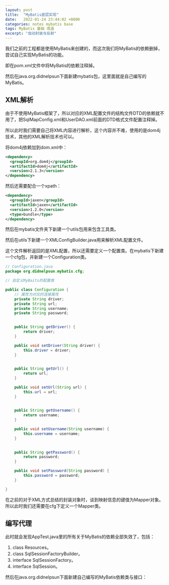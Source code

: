 ```yaml
---
layout: post
title:  "MyBatis底层实现"
date:   2022-01-24 23:44:02 +0800
categories: notes mybatis base
tags: MyBatis 基础 改造
excerpt: "自动封装与反射"
---
```


我们之前的工程都是使用MyBatis来创建的，而这次我们将MyBatis的依赖删掉，尝试自己实现MyBatis的功能。

即在pom.xml文件中将MyBatis的依赖注释掉。

然后在java.org.didnelpsun下面新建mybatis包，这里面就是自己编写的MyBatis。

## XML解析

由于不使用MyBatis框架了，所以对应的XML配置文件的结构文件DTD的依赖就不用了，把SqlMapConfig.xml和UserDAO.xml前面的DTD格式文件配置注释掉。

所以此时我们需要自己将XML内容进行解析，这个内容并不难，使用的是dom4j技术，其他的XML解析技术也可以。

将dom4j依赖加到dom.xml中：

```xml
<dependency>
  <groupId>org.dom4j</groupId>
  <artifactId>dom4j</artifactId>
  <version>2.1.3</version>
</dependency>
```

然后还需要配合一个xpath：

```xml
<dependency>
  <groupId>jaxen</groupId>
  <artifactId>jaxen</artifactId>
  <version>1.2.0</version>
  <type>bundle</type>
</dependency>
```

然后在mybatis文件夹下新建一个utils包用来包含工具类。

然后在utils下新建一个XMLConfigBuilder.java用来解析XML配置文件。

这个文件解析返回的是XML配置，所以还需要定义一个配置类。在mybatis下新建一个cfg包，并新建一个Configuration类。

```java
// Configuration.java
package org.didnelpsun.mybatis.cfg;

// 自定义MyBaits的配置类

public class Configuration {
    // 属性为对应的连接属性
    private String driver;
    private String url;
    private String username;
    private String password;

    
    public String getDriver() {
        return driver;
    }

    public void setDriver(String driver) {
        this.driver = driver;
    }

    
    public String getUrl() {
        return url;
    }

    public void setUrl(String url) {
        this.url = url;
    }

    
    public String getUsername() {
        return username;
    }

    public void setUsername(String username) {
        this.username = username;
    }

    
    public String getPassword() {
        return password;
    }

    public void setPassword(String password) {
        this.password = password;
    }

}
```

在之前的对于XML方式总结的封装对象时，谈到映射信息的键值为Mapper对象。所以此时我们还需要在cfg下定义一个Mapper类。

## 编写代理

此时就会发现AppTest.java里的所有关于MyBatis的依赖全部失效了，包括：

1. class Resources。
2. class SqlSessionFactoryBuilder。
3. interface SqlSessionFactory。
4. interface SqlSession。

然后在java.org.didnelpsun下面新建自己编写的MyBatis依赖类与接口：

